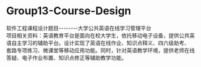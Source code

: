 # Group13-Course-Design
软件工程课程设计题目--------大学公共英语在线学习管理平台  
项目相关资料：英语教育平台是面向在校大学生，依托移动电子设备，提供公共英语自主学习的辅助平台。设计实现了英语在线作业、知识点释义、四六级助考、
套路专项练习、微课堂等移动应用功能。同时，针对英语教学环境，提供老师在线答疑、电子作业布置、知识点修正等辅助教学功能。
